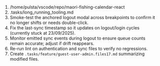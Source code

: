 1. /home/pulsta/vscode/repo/maori-fishing-calendar-react
2. .tasks/long_running_tooling.md
3. Smoke-test the anchored logout modal across breakpoints to confirm it no longer shifts or needs double-click.
4. Fix the last-sync timestamp so it updates on logout/login cycles (currently stuck at 23/09/2025).
5. Monitor emitted sync events during logout to ensure queue counts remain accurate; adjust if drift reappears.
6. Re-run lint on authentication and sync files to verify no regressions.
7. Create `.tasks/feature/guest-user-admin.files17.md` summarizing modified files.

